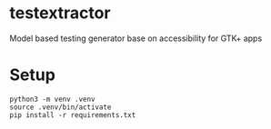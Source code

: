 # testextractor
Model based testing generator base on accessibility for GTK+ apps


# Setup

```
python3 -m venv .venv
source .venv/bin/activate
pip install -r requirements.txt
```

